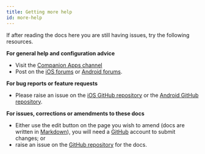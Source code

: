 ```yaml
---
title: Getting more help
id: more-help
---
```


If after reading the docs here you are still having issues, try the following resources.

**For general help and configuration advice**
*   Visit the [Companion Apps channel](https://discord.com/channels/330944238910963714/1284965926336335993)
*   Post on the [iOS forums](https://community.home-assistant.io/c/mobile-apps/ios) or [Android forums](https://community.home-assistant.io/c/mobile-apps/android-companion).

**For bug reports or feature requests**
*   Please raise an issue on the [iOS GitHub repository](https://github.com/home-assistant/iOS) or the [Android GitHub repository](https://github.com/home-assistant/android).

**For issues, corrections or amendments to these docs**
*   Either use the edit button on the page you wish to amend (docs are written in [Markdown](https://daringfireball.net/projects/markdown/syntax)), you will need a [GitHub](https://www.github.com) account to submit changes; or
*   raise an issue on the [GitHub repository](https://github.com/home-assistant/companion.home-assistant) for the docs.
